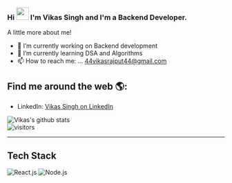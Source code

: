 ### Hi <img src="https://github.com/TheDudeThatCode/TheDudeThatCode/blob/master/Assets/Hi.gif" width="29px"> I'm Vikas Singh and I'm a Backend Developer.


A little more about me!

- 🔭 I’m currently working on Backend development
- 🌱 I’m currently learning  DSA and Algorithms
- 📫 How to reach me: ... 44vikasrajput44@gmail.com


## Find me around the web 🌎:

- LinkedIn: [Vikas Singh on LinkedIn](https://linkedin.com/in/vikas-singh101)


![Vikas's github stats](https://github-readme-stats.vercel.app/api?username=vkassingh&show_icons=true&hide_border=true)
<br />
![visitors](https://visitor-badge.laobi.icu/badge?page_id=vkassingh.vkassingh)

---

## Tech Stack

![React.js](https://img.shields.io/badge/React-20232A?style=for-the-badge&logo=react&logoColor=61DAFB)
![Node.js](https://img.shields.io/badge/Node.js-43853D?style=for-the-badge&logo=node.js&logoColor=white)
